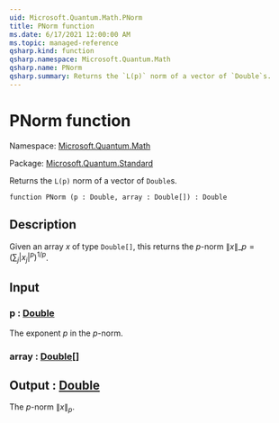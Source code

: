 ```yaml
---
uid: Microsoft.Quantum.Math.PNorm
title: PNorm function
ms.date: 6/17/2021 12:00:00 AM
ms.topic: managed-reference
qsharp.kind: function
qsharp.namespace: Microsoft.Quantum.Math
qsharp.name: PNorm
qsharp.summary: Returns the `L(p)` norm of a vector of `Double`s.
---
```


# PNorm function

Namespace: [Microsoft.Quantum.Math](xref:Microsoft.Quantum.Math)

Package: [Microsoft.Quantum.Standard](https://nuget.org/packages/Microsoft.Quantum.Standard)


Returns the `L(p)` norm of a vector of `Double`s.

```qsharp
function PNorm (p : Double, array : Double[]) : Double
```


## Description

Given an array $x$ of type `Double[]`, this returns the $p$-norm$\|x\|\_p= (\sum_{j}|x_j|^{p})^{1/p}$.

## Input

### p : [Double](xref:microsoft.quantum.qsharp.valueliterals#double-literals)

The exponent $p$ in the $p$-norm.


### array : [Double](xref:microsoft.quantum.qsharp.valueliterals#double-literals)[]





## Output : [Double](xref:microsoft.quantum.qsharp.valueliterals#double-literals)

The $p$-norm $\|x\|_p$.